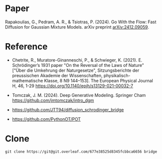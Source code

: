 # Paper

Rapakoulias, G., Pedram, A. R., & Tsiotras, P. (2024). Go With the
Flow: Fast Diffusion for Gaussian Mixture Models. arXiv preprint
[arXiv:2412.09059](https://arxiv.org/pdf/2412.09059).

# Reference

- Chetrite, R., Muratore-Ginanneschi, P., & Schwieger,
K. (2021). E. Schrödinger’s 1931 paper "On the Reversal of the Laws of
Nature" ["Über die Umkehrung der Naturgesetze", Sitzungsberichte der
preussischen Akademie der Wissenschaften, physikalisch-mathematische
Klasse, 8 N9 144–153]. The European Physical Journal H, 46, 1-29
<https://doi.org/10.1140/epjh/s13129-021-00032-7>

- Tomczak, J. M. (2024). Deep Generative Modeling. Springer Cham
<https://github.com/jmtomczak/intro_dgm>

- <https://github.com/JTT94/diffusion_schrodinger_bridge>

- <https://github.com/PythonOT/POT>

# Clone

```
git clone https://git@git.overleaf.com/677e38525d8345fcbbca6656 bridge
```
